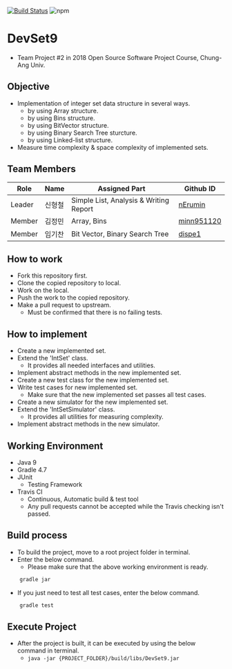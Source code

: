 [![Build Status](https://travis-ci.org/CAU-DOSC/DevSet9.svg?branch=master)](https://travis-ci.org/CAU-DOSC/DevSet9)
![npm](https://img.shields.io/badge/lang-java-orange.svg)

# DevSet9
- Team Project #2 in 2018 Open Source Software Project Course, Chung-Ang Univ.

## Objective
- Implementation of integer set data structure in several ways.
    - by using Array structure.
    - by using Bins structure.
    - by using BitVector structure.
    - by using Binary Search Tree sturcture.
    - by using Linked-list structure.
- Measure time complexity & space complexity of implemented sets.

## Team Members

Role   | Name   | Assigned Part | Github ID                                   |
-------|--------|---------------|---------------------------------------------| 
Leader | 신형철 | Simple List, Analysis & Writing Report | [nErumin](https://github.com/nErumin)       |
Member | 김정민 | Array, Bins                    | [minn951120](https://github.com/minn951120) |
Member | 임기찬 | Bit Vector, Binary Search Tree | [dispe1](https://github.com/dispe1)         |

## How to work
- Fork this repository first.
- Clone the copied repository to local.
- Work on the local.
- Push the work to the copied repository.
- Make a pull request to upstream.
    - Must be confirmed that there is no failing tests.

## How to implement
- Create a new implemented set.
- Extend the 'IntSet' class.
    - It provides all needed interfaces and utilities.
- Implement abstract methods in the new implemented set.
- Create a new test class for the new implemented set.
- Write test cases for new implemented set.
    - Make sure that the new implemented set passes all test cases.
- Create a new simulator for the new implemented set.
- Extend the 'IntSetSimulator' class.
    - It provides all utilities for measuring complexity.
- Implement abstract methods in the new simulator.

## Working Environment
- Java 9
- Gradle 4.7
- JUnit
    - Testing Framework
- Travis CI
    - Continuous, Automatic build & test tool
    - Any pull requests cannot be accepted while the Travis checking isn't passed. 

## Build process
- To build the project, move to a root project folder in terminal.
- Enter the below command.
    - Please make sure that the above working environment is ready.
```bash
    gradle jar
```
- If you just need to test all test cases, enter the below command.
```bash
    gradle test
```

## Execute Project
- After the project is built, it can be executed by using the below command in terminal.
    -  ```java -jar {PROJECT_FOLDER}/build/libs/DevSet9.jar```